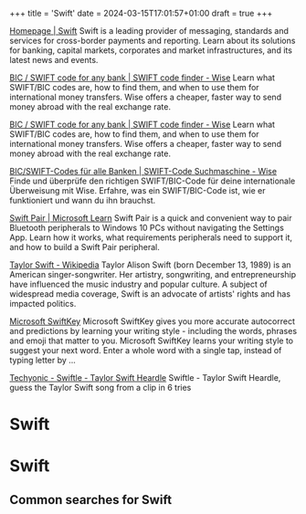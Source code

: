 +++
title = 'Swift'
date = 2024-03-15T17:01:57+01:00
draft = true
+++

[Homepage | Swift](https://www.swift.com/)
Swift is a leading provider of messaging, standards and services for cross-border payments and reporting. Learn about its solutions for banking, capital markets, corporates and market infrastructures, and its latest news and events.

[BIC / SWIFT code for any bank | SWIFT code finder - Wise](https://wise.com/us/swift-codes/)
Learn what SWIFT/BIC codes are, how to find them, and when to use them for international money transfers. Wise offers a cheaper, faster way to send money abroad with the real exchange rate.

[BIC / SWIFT code for any bank | SWIFT code finder - Wise](https://wise.com/us/swift-codes/)
Learn what SWIFT/BIC codes are, how to find them, and when to use them for international money transfers. Wise offers a cheaper, faster way to send money abroad with the real exchange rate.

[BIC/SWIFT-Codes für alle Banken | SWIFT-Code Suchmaschine - Wise](https://wise.com/de/swift-codes/)
Finde und überprüfe den richtigen SWIFT/BIC-Code für deine internationale Überweisung mit Wise. Erfahre, was ein SWIFT/BIC-Code ist, wie er funktioniert und wann du ihn brauchst.

[Swift Pair | Microsoft Learn](https://learn.microsoft.com/en-us/windows-hardware/design/component-guidelines/bluetooth-swift-pair)
Swift Pair is a quick and convenient way to pair Bluetooth peripherals to Windows 10 PCs without navigating the Settings App. Learn how it works, what requirements peripherals need to support it, and how to build a Swift Pair peripheral.

[Taylor Swift - Wikipedia](https://en.wikipedia.org/wiki/Taylor_Swift)
Taylor Alison Swift (born December 13, 1989) is an American singer-songwriter. Her artistry, songwriting, and entrepreneurship have influenced the music industry and popular culture. A subject of widespread media coverage, Swift is an advocate of artists' rights and has impacted politics.

[Microsoft SwiftKey](https://www.microsoft.com/en-us/swiftkey)
Microsoft SwiftKey gives you more accurate autocorrect and predictions by learning your writing style - including the words, phrases and emoji that matter to you. Microsoft SwiftKey learns your writing style to suggest your next word. Enter a whole word with a single tap, instead of typing letter by ...

[Techyonic - Swiftle - Taylor Swift Heardle](https://www.techyonic.co/swiftle)
Swiftle - Taylor Swift Heardle, guess the Taylor Swift song from a clip in 6 tries

Swift
=====

# Swift

## Common searches for Swift
